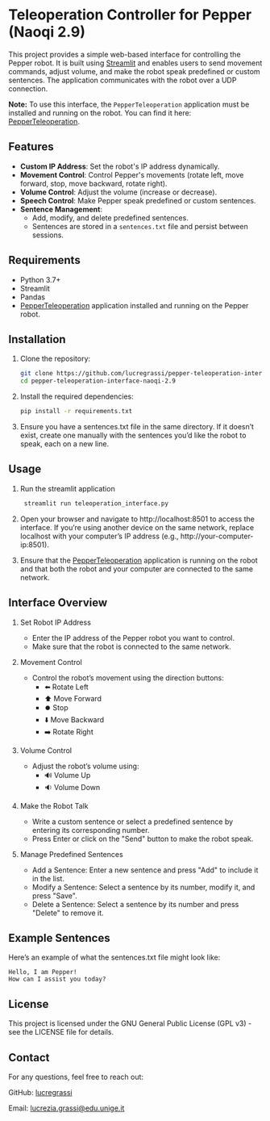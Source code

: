 # Teleoperation Controller for Pepper (Naoqi 2.9)

This project provides a simple web-based interface for controlling the Pepper robot. It is built using [Streamlit](https://streamlit.io/) and enables users to send movement commands, adjust volume, and make the robot speak predefined or custom sentences. The application communicates with the robot over a UDP connection.

**Note:** To use this interface, the `PepperTeleoperation` application must be installed and running on the robot. You can find it here: [PepperTeleoperation](https://github.com/lucregrassi/PepperTeleoperation).

## Features

- **Custom IP Address**: Set the robot's IP address dynamically.
- **Movement Control**: Control Pepper's movements (rotate left, move forward, stop, move backward, rotate right).
- **Volume Control**: Adjust the volume (increase or decrease).
- **Speech Control**: Make Pepper speak predefined or custom sentences.
- **Sentence Management**: 
  - Add, modify, and delete predefined sentences.
  - Sentences are stored in a `sentences.txt` file and persist between sessions.

## Requirements

- Python 3.7+
- Streamlit
- Pandas
- [PepperTeleoperation](https://github.com/lucregrassi/PepperTeleoperation) application installed and running on the Pepper robot.

## Installation

1. Clone the repository:

   ```bash
   git clone https://github.com/lucregrassi/pepper-teleoperation-interface-naoqi-2.9
   cd pepper-teleoperation-interface-naoqi-2.9
   ```
   
2. Install the required dependencies:
   
    ```bash
    pip install -r requirements.txt
    ```

3. Ensure you have a sentences.txt file in the same directory. If it doesn’t exist, create one manually with the sentences you’d like the robot to speak, each on a new line.

## Usage 
1. Run the streamlit application

    ```bash
     streamlit run teleoperation_interface.py
     ```
2.	Open your browser and navigate to http://localhost:8501 to access the interface. If you’re using another device on the same network, replace localhost with your computer’s IP address (e.g., http://your-computer-ip:8501).
3.	Ensure that the [PepperTeleoperation](https://github.com/lucregrassi/PepperTeleoperation) application is running on the robot and that both the robot and your computer are connected to the same network.

## Interface Overview

1. Set Robot IP Address
	 *	Enter the IP address of the Pepper robot you want to control.
   * Make sure that the robot is connected to the same network.

3. Movement Control
    *	Control the robot’s movement using the direction buttons:
	     - ⬅️ Rotate Left
	     - ⬆️ Move Forward
	     - ⏺️ Stop
	     - ⬇️ Move Backward
	     - ➡️ Rotate Right

4. Volume Control
	*	Adjust the robot’s volume using:
	    *	🔊 Volume Up
	    *	🔉 Volume Down

5. Make the Robot Talk
    * Write a custom sentence or select a predefined sentence by entering its corresponding number.
    * Press Enter or click on the "Send" button to make the robot speak.

6. Manage Predefined Sentences
    * Add a Sentence: Enter a new sentence and press "Add" to include it in the list.
    * Modify a Sentence: Select a sentence by its number, modify it, and press "Save".
    * Delete a Sentence: Select a sentence by its number and press "Delete" to remove it.

## Example Sentences
Here’s an example of what the sentences.txt file might look like:
  ```
  Hello, I am Pepper!
  How can I assist you today?
  ```

## License

This project is licensed under the GNU General Public License (GPL v3) - see the LICENSE file for details.

## Contact

For any questions, feel free to reach out:

GitHub: [lucregrassi](https://github.com/lucregrassi)

Email: lucrezia.grassi@edu.unige.it
   
